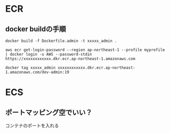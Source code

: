 # ECR

## docker buildの手順

```
docker build -f Dockerfile.admin -t xxxxx_admin .​

aws ecr get-login-password --region ap-northeast-1 --profile myprofile | docker login -u AWS --password-stdin https://xxxxxxxxxxxx.dkr.ecr.ap-northeast-1.amazonaws.com
​
docker tag xxxxx_admin xxxxxxxxxxxx.dkr.ecr.ap-northeast-1.amazonaws.com/dev-admin:19
```

# ECS

## ポートマッピング空でいい？

コンテナのポートを入れる